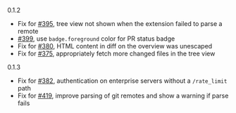 0.1.2
 - Fix for [#395](https://github.com/Microsoft/vscode-pull-request-github/issues/395), tree view not shown when the extension failed to parse a remote
 - [#399](https://github.com/Microsoft/vscode-pull-request-github/issues/399), use `badge.foreground` color for PR status badge
 - Fix for [#380](https://github.com/Microsoft/vscode-pull-request-github/issues/380), HTML content in diff on the overview was unescaped
 - Fix for [#375](https://github.com/Microsoft/vscode-pull-request-github/issues/375), appropriately fetch more changed files in the tree view

 0.1.3
- Fix for [#382](https://github.com/Microsoft/vscode-pull-request-github/issues/382), authentication on enterprise servers without a `/rate_limit` path
- Fix for [#419](https://github.com/Microsoft/vscode-pull-request-github/issues/419), improve parsing of git remotes and show a warning if parse fails